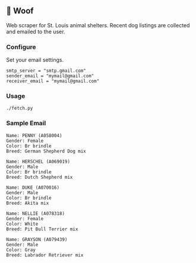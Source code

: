 ## :dog: Woof

Web scraper for St. Louis animal shelters. Recent dog listings are collected and emailed to the user.

### Configure

Set your email settings. 
```
smtp_server = "smtp.gmail.com"
sender_email = "mymail@gmail.com" 
receiver_email = "mymail@gmail.com" 
```

### Usage
```
./fetch.py
```

### Sample Email

```
Name: PENNY (A058004)
Gender: Female
Color: Br brindle
Breed: German Shepherd Dog mix

Name: HERSCHEL (A069019)
Gender: Male
Color: Br brindle
Breed: Dutch Shepherd mix

Name: DUKE (A070016)
Gender: Male
Color: Br brindle
Breed: Akita mix

Name: NELLIE (A078318)
Gender: Female
Color: White
Breed: Pit Bull Terrier mix

Name: GRAYSON (A079439)
Gender: Male
Color: Gray
Breed: Labrador Retriever mix
```
